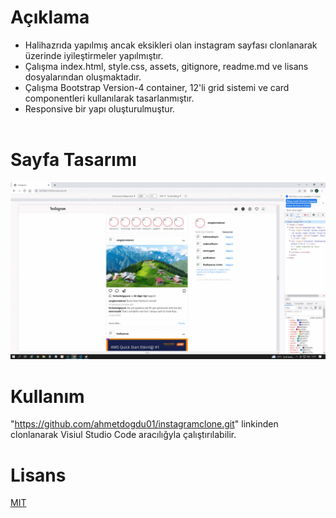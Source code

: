 # Açıklama
- Halihazrıda yapılmış ancak eksikleri olan instagram sayfası clonlanarak üzerinde iyileştirmeler yapılmıştır.
- Çalışma index.html, style.css, assets, gitignore, readme.md ve lisans dosyalarından oluşmaktadır.
- Çalışma Bootstrap Version-4 container, 12'li grid sistemi ve card componentleri kullanılarak tasarlanmıştır.
- Responsive bir yapı oluşturulmuştur.
<br><br>

# Sayfa Tasarımı
![img](/img/gif.gif)
<br>

# Kullanım
"https://github.com/ahmetdogdu01/instagramclone.git" linkinden clonlanarak Visiul Studio Code aracılığyla çalıştırılabilir.
<br>

# Lisans
[MIT](https://choosealicense.com/licenses/mit/)



